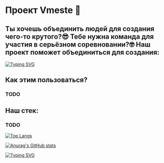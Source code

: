# Проект Vmeste 🤝
## Ты хочешь объединить людей для создания чего-то крутого?😎 Тебе нужна команда для участия в серьёзном соревновании?🤓 Наш проект поможет объединиться для создания: 
[![Typing SVG](https://readme-typing-svg.demolab.com?font=Fira+Code&size=30&pause=500&color=F78029&width=500&lines=%D1%81%D1%82%D0%B0%D1%80%D1%82%D0%B0%D0%BF%D0%BE%D0%B2;%D0%B2%D0%BE%D0%BB%D0%BE%D0%BD%D1%82%D1%91%D1%80%D1%81%D0%BA%D0%B8%D1%85+%D0%BE%D1%80%D0%B3%D0%B0%D0%BD%D0%B8%D0%B7%D0%B0%D1%86%D0%B8%D0%B9;%D0%BA%D0%BB%D1%83%D0%B1%D0%BE%D0%B2+%D0%BF%D0%BE+%D0%B8%D0%BD%D1%82%D0%B5%D1%80%D0%B5%D1%81%D0%B0%D0%BC;%D0%BA%D0%BE%D0%BC%D0%B0%D0%BD%D0%B4+%D0%B4%D0%BB%D1%8F+%D1%85%D0%B0%D0%BA%D0%B0%D1%82%D0%BE%D0%BD%D0%BE%D0%B2;%D0%BA%D0%BE%D0%BC%D0%B0%D0%BD%D0%B4+%D0%B4%D0%BB%D1%8F+%D0%BF%D0%B5%D1%82-%D0%BF%D1%80%D0%BE%D0%B5%D0%BA%D1%82%D0%BE%D0%B2;%D0%BA%D0%BE%D0%BC%D0%B0%D0%BD%D0%B4+%D0%B4%D0%BB%D1%8F+%D0%BE%D0%BB%D0%B8%D0%BC%D0%BF%D0%B8%D0%B0%D0%B4)](https://git.io/typing-svg)

## Как этим пользоваться?
### TODO
## Наш стек:
### TODO
[![Top Langs](https://github-readme-stats.vercel.app/api/top-langs/?username=VmesteApp&layout=compact)](https://github.com/anuraghazra/github-readme-stats)

[![Anurag's GitHub stats](https://github-readme-stats.vercel.app/api?username=VmesteApp)](https://github.com/anuraghazra/github-readme-stats)


[![Typing SVG](https://readme-typing-svg.demolab.com?font=Fira+Code&size=30&duration=4000&pause=500&color=F78029&width=2000&height=100&separator=%3C&lines=%C2%AB%D0%9A%D1%82%D0%BE+%D1%81%D0%B0%D0%BC+%D1%85%D0%BE%D1%80%D0%BE%D1%88%D0%B8%D0%B9+%D0%B4%D1%80%D1%83%D0%B3%2C+%D1%82%D0%BE%D1%82+%D0%B8%D0%BC%D0%B5%D0%B5%D1%82+%D0%B8+%D1%85%D0%BE%D1%80%D0%BE%D1%88%D0%B8%D1%85+%D0%B4%D1%80%D1%83%D0%B7%D0%B5%D0%B9%C2%BB+(%D0%9D%D0%B8%D0%BA%D0%BA%D0%BE%D0%BB%D0%BE+%D0%9C%D0%B0%D0%BA%D0%B8%D0%B0%D0%B2%D0%B5%D0%BB%D0%BB%D0%B8)%3C%C2%AB%D0%A1%D0%BE%D0%B1%D1%80%D0%B0%D1%82%D1%8C%D1%81%D1%8F+%D0%B2%D0%BC%D0%B5%D1%81%D1%82%D0%B5+%E2%80%94+%D1%8D%D1%82%D0%BE+%D0%BD%D0%B0%D1%87%D0%B0%D0%BB%D0%BE;+%D0%B4%D0%B5%D1%80%D0%B6%D0%B0%D1%82%D1%8C%D1%81%D1%8F+%D0%B2%D0%BC%D0%B5%D1%81%D1%82%D0%B5+%E2%80%94+%D1%8D%D1%82%D0%BE+%D0%BF%D1%80%D0%BE%D0%B3%D1%80%D0%B5%D1%81%D1%81;+%D1%80%D0%B0%D0%B1%D0%BE%D1%82%D0%B0%D1%82%D1%8C+%D0%B2%D0%BC%D0%B5%D1%81%D1%82%D0%B5+%E2%80%94+%D1%8D%D1%82%D0%BE+%D1%83%D1%81%D0%BF%D0%B5%D1%85%C2%BB+(%D0%93%D0%B5%D0%BD%D1%80%D0%B8+%D0%A4%D0%BE%D1%80%D0%B4)%3C%C2%AB%D0%A2%D0%B0%D0%BB%D0%B0%D0%BD%D1%82+%D0%B2%D1%8B%D0%B8%D0%B3%D1%80%D1%8B%D0%B2%D0%B0%D0%B5%D1%82+%D0%B8%D0%B3%D1%80%D1%8B%2C+%D0%BD%D0%BE+%D0%BA%D0%BE%D0%BC%D0%B0%D0%BD%D0%B4%D0%BD%D0%B0%D1%8F+%D1%80%D0%B0%D0%B1%D0%BE%D1%82%D0%B0+%D0%B8+%D0%B8%D0%BD%D1%82%D0%B5%D0%BB%D0%BB%D0%B5%D0%BA%D1%82+%D0%B2%D1%8B%D0%B8%D0%B3%D1%80%D1%8B%D0%B2%D0%B0%D1%8E%D1%82+%D1%87%D0%B5%D0%BC%D0%BF%D0%B8%D0%BE%D0%BD%D0%B0%D1%82%D1%8B%C2%BB+(%D0%9C%D0%B0%D0%B9%D0%BA%D0%BB+%D0%94%D0%B6%D0%BE%D1%80%D0%B4%D0%B0%D0%BD)%3C%C2%AB%D0%9B%D1%83%D1%87%D1%88%D0%B5+%D0%BF%D1%80%D0%BE%D0%B8%D0%B3%D1%80%D0%B0%D1%82%D1%8C+%D1%81%D0%BE+%D1%81%D0%B2%D0%BE%D0%B8%D0%BC%D0%B8%2C+%D1%87%D0%B5%D0%BC+%D0%B2%D1%8B%D0%B8%D0%B3%D1%80%D0%B0%D1%82%D1%8C+%D1%81+%D1%87%D1%83%D0%B6%D0%B8%D0%BC%D0%B8%C2%BB+(%D0%9D%D0%B8%D0%BA%D0%BA%D0%BE%D0%BB%D0%BE+%D0%9C%D0%B0%D0%BA%D0%B8%D0%B0%D0%B2%D0%B5%D0%BB%D0%BB%D0%B8)%3C%C2%AB%D0%92%D0%B5%D0%BB%D0%B8%D0%BA%D0%B8%D0%B5+%D0%B4%D0%B5%D0%BB%D0%B0+%D0%B2+%D0%B1%D0%B8%D0%B7%D0%BD%D0%B5%D1%81%D0%B5+%D0%BD%D0%B8%D0%BA%D0%BE%D0%B3%D0%B4%D0%B0+%D0%BD%D0%B5+%D0%B4%D0%B5%D0%BB%D0%B0%D1%8E%D1%82%D1%81%D1%8F+%D0%BE%D0%B4%D0%BD%D0%B8%D0%BC+%D1%87%D0%B5%D0%BB%D0%BE%D0%B2%D0%B5%D0%BA%D0%BE%D0%BC.+%D0%9E%D0%BD%D0%B8+%D0%B2%D1%8B%D0%BF%D0%BE%D0%BB%D0%BD%D1%8F%D1%8E%D1%82%D1%81%D1%8F+%D0%BA%D0%BE%D0%BC%D0%B0%D0%BD%D0%B4%D0%BE%D0%B9+%D0%BB%D1%8E%D0%B4%D0%B5%D0%B9%C2%BB+(%D0%A1%D1%82%D0%B8%D0%B2+%D0%94%D0%B6%D0%BE%D0%B1%D1%81))](https://git.io/typing-svg)
